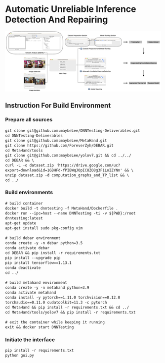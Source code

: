 # Automatic Unreliable Inference Detection And Repairing

![Workflow](./doc/ITF_Deliverable_Workflow.png)



## Instruction For Build Environment

### Prepare all sources
```
git clone git@github.com:maybeLee/DNNTesting-Deliverables.git
cd DNNTesting-Deliverables
git clone git@github.com:maybeLee/MetaHand.git
git clone https://github.com/ForeverZyh/DEBAR.git
cd MetaHand/tools
git clone git@github.com:maybeLee/yolov7.git && cd ../../
cd DEBAR && \
curl -L -o dataset.zip 'https://drive.google.com/uc?export=download&id=1GBHFd-fPIBWqJOpIC8ZO8g3F1LoIZYNn' && \
unzip dataset.zip -d computation_graphs_and_TP_list && \
cd ../
```

### Build environments
```
# build container
docker build -t dnntesting -f MetaHand/Dockerfile .
docker run --ipc=host --name DNNTesting -ti -v ${PWD}:/root dnntesting:latest
apt-get update
apt-get install sudo pkg-config vim

# build debar environment
conda create -y -n debar python=3.5
conda activate debar
cd DEBAR && pip install -r requirements.txt
pip install --upgrade pip
pip install tensorflow==1.13.1
conda deactivate
cd ../

# build metahand environment
conda create -y -n metahand python=3.9
conda activate metahand
conda install -y pytorch==1.11.0 torchvision==0.12.0 torchaudio==0.11.0 cudatoolkit=11.3 -c pytorch
cd MetaHand && pip install -r requirements.txt && cd ../
cd MetaHand/tools/yolov7 && pip install -r requirements.txt

# exit the container while keeping it running
exit && docker start DNNTesting
```

### Initiate the interface
```
pip install -r requirements.txt
python gui.py
```

